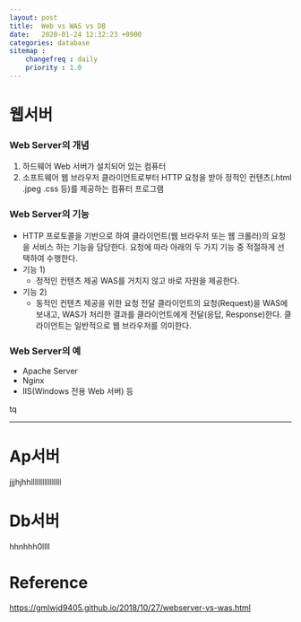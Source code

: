 ```yaml
---
layout: post
title:  Web vs WAS vs DB
date:   2020-01-24 12:32:23 +0900
categories: database
sitemap :
    changefreq : daily
    priority : 1.0
---
```



 
# 웹서버
 ### Web Server의 개념

1) 하드웨어
Web 서버가 설치되어 있는 컴퓨터
2) 소프트웨어
웹 브라우저 클라이언트로부터 HTTP 요청을 받아 정적인 컨텐츠(.html .jpeg .css 등)를 제공하는 컴퓨터 프로그램

 ### Web Server의 기능
- HTTP 프로토콜을 기반으로 하여 클라이언트(웹 브라우저 또는 웹 크롤러)의 요청을 서비스 하는 기능을 담당한다.
요청에 따라 아래의 두 가지 기능 중 적절하게 선택하여 수행한다.
- 기능 1)
  - 정적인 컨텐츠 제공
WAS를 거치지 않고 바로 자원을 제공한다.
- 기능 2)
  - 동적인 컨텐츠 제공을 위한 요청 전달
클라이언트의 요청(Request)을 WAS에 보내고, WAS가 처리한 결과를 클라이언트에게 전달(응답, Response)한다.
클라이언트는 일반적으로 웹 브라우저를 의미한다.

 ### Web Server의 예
- Apache Server
- Nginx
- IIS(Windows 전용 Web 서버) 등

tq
<hr/>

# Ap서버
jjjhjhhllllllllllllllll

# Db서버

hhnhhh0llll

# Reference

https://gmlwjd9405.github.io/2018/10/27/webserver-vs-was.html
 
